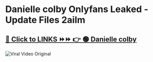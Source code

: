 
 # Danielle colby Onlyfans Leaked - Update Files 2ailm

## <h2><a href="https://clipsfans.com/Danielle_colby&ref=git">🔗 Click to LINKS ⏩⏩ 👉 🟢 Danielle colby </a></h2>

<a href="https://clipsfans.com/Danielle_colby&ref=git" rel="nofollow" data-target="animated-image.originalLink"><img src="https://i.ibb.co.com/xMMVF88/686577567.gif" alt="Viral Video Original" style="max-width: 100%; display: inline-block;" data-target="animated-image.originalImage"></a>

